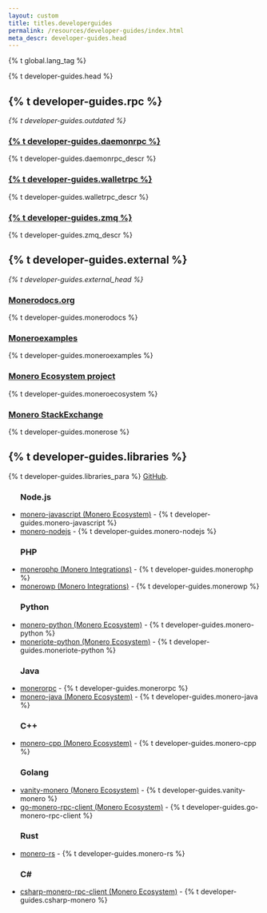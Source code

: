 ```yaml
---
layout: custom
title: titles.developerguides
permalink: /resources/developer-guides/index.html
meta_descr: developer-guides.head
---
```


{% t global.lang_tag %}
<div class="guides">
    <div class="center-xs container description">
        <p class="text-center">{% t developer-guides.head %}</p>
    </div>
    <section class="container full">
        <div class="row">
            <div class="left half no-pad-sm col-lg-6 col-md-6 col-sm-12 col-xs-12">
                <div class="info-block">
                    <div class="row center-xs">
                        <div class="col">
                            <h2>{% t developer-guides.rpc %}</h2>
                        </div>
                    </div>
                    <p><i>{% t developer-guides.outdated %}</i></p>
                    <h3><span class="icon-page"></span><a href="{{ site.baseurl_root }}/resources/developer-guides/daemon-rpc.html">{% t developer-guides.daemonrpc %}</a></h3>
                        <p>{% t developer-guides.daemonrpc_descr %}</p>
                    <h3><span class="icon-page"></span><a href="{{ site.baseurl_root }}/resources/developer-guides/wallet-rpc.html">{% t developer-guides.walletrpc %}</a></h3>
                        <p>{% t developer-guides.walletrpc_descr %}</p>
                    <h3><span class="icon-page"></span><a href="{{ site.baseurl_root }}/resources/developer-guides/zmq.html">{% t developer-guides.zmq %}</a></h3>
                        <p>{% t developer-guides.zmq_descr %}</p>
                </div>
            </div>
            <div class="right half no-pad-sm col-lg-6 col-md-6 col-sm-12 col-xs-12">
                <div class="info-block">
                    <div class="row center-xs">
                        <div class="col">
                            <h2>{% t developer-guides.external %}</h2>
                        </div>
                    </div>
                    <p><i>{% t developer-guides.external_head %}</i></p>
                    <h3><span class="icon-globe"></span><a href="https://monerodocs.org/">Monerodocs.org</a></h3>
                        <p>{% t developer-guides.monerodocs %}</p>
                    <h3><a href="https://github.com/moneroexamples"><span class="icon-github"></span>Moneroexamples</a></h3>
                        <p>{% t developer-guides.moneroexamples %}</p>
                    <h3><a href="https://github.com/monero-ecosystem"><span class="icon-github"></span>Monero Ecosystem project</a></h3>
                        <p>{% t developer-guides.moneroecosystem %}</p>
                    <h3><span class="icon-globe"></span><a href="https://monero.stackexchange.com">Monero StackExchange</a></h3>
                        <p>{% t developer-guides.monerose %}</p>
                </div>
            </div>
            <div class="full container">
                <div class="info-block">
                    <div class="row center-xs">
                        <h2>{% t developer-guides.libraries %}</h2>
                    </div>
                    <p>{% t developer-guides.libraries_para %} <a href="https://github.com/monero-project/monero-site/issues">GitHub</a>.</p>
                <ul class="logo">
                    <h3>Node.js</h3>
                        <li><a href="https://github.com/monero-ecosystem/monero-javascript">monero-javascript (Monero Ecosystem)</a> - {% t developer-guides.monero-javascript %}</li>
                        <li><a href="https://github.com/PsychicCat/monero-nodejs">monero-nodejs</a> - {% t developer-guides.monero-nodejs %}</li>
                    <h3>PHP</h3>
                        <li><a href="https://github.com/monero-integrations/monerophp">monerophp (Monero Integrations)</a> - {% t developer-guides.monerophp %}</li>
                        <li><a href="https://github.com/monero-integrations/monerowp">monerowp (Monero Integrations)</a> - {% t developer-guides.monerowp %}</li>
                    <h3>Python</h3>
                        <li><a href="https://github.com/monero-ecosystem/monero-python">monero-python (Monero Ecosystem)</a> - {% t developer-guides.monero-python %}</li>
                        <li><a href="https://github.com/monero-ecosystem/moneriote-python">moneriote-python (Monero Ecosystem)</a> - {% t developer-guides.moneriote-python %}</li>
                    <h3>Java</h3>
                        <li><a href="https://github.com/00-matt/monerorpc">monerorpc</a> - {% t developer-guides.monerorpc %}</li>
                        <li><a href="https://github.com/monero-ecosystem/monero-java">monero-java (Monero Ecosystem)</a> - {% t developer-guides.monero-java %}</li>
                    <h3>C++</h3>
                        <li><a href="https://github.com/monero-ecosystem/monero-cpp">monero-cpp (Monero Ecosystem)</a> - {% t developer-guides.monero-cpp %}</li>
                    <h3>Golang</h3>
                        <li><a href="https://github.com/monero-ecosystem/vanity-monero">vanity-monero (Monero Ecosystem)</a> - {% t developer-guides.vanity-monero %}</li>
                        <li><a href="https://github.com/monero-ecosystem/go-monero-rpc-client">go-monero-rpc-client (Monero Ecosystem)</a> - {% t developer-guides.go-monero-rpc-client %}</li>
                    <h3>Rust</h3>
                        <li><a href="https://github.com/monero-rs/monero-rs">monero-rs</a> - {% t developer-guides.monero-rs %}</li>
                    <h3>C#</h3>
                        <li><a href="https://github.com/monero-ecosystem/csharp-monero-rpc-client">csharp-monero-rpc-client (Monero Ecosystem)</a> - {% t developer-guides.csharp-monero %}</li>
                </ul>
                </div>
            </div>
        </div>
    </section>
</div>
